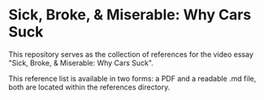 # Sick, Broke, & Miserable: Why Cars Suck
This repository serves as the collection of references for the video essay "Sick, Broke, & Miserable: Why Cars Suck". 


This reference list is available in two forms: a PDF and a readable .md file, both are located within the references directory.

